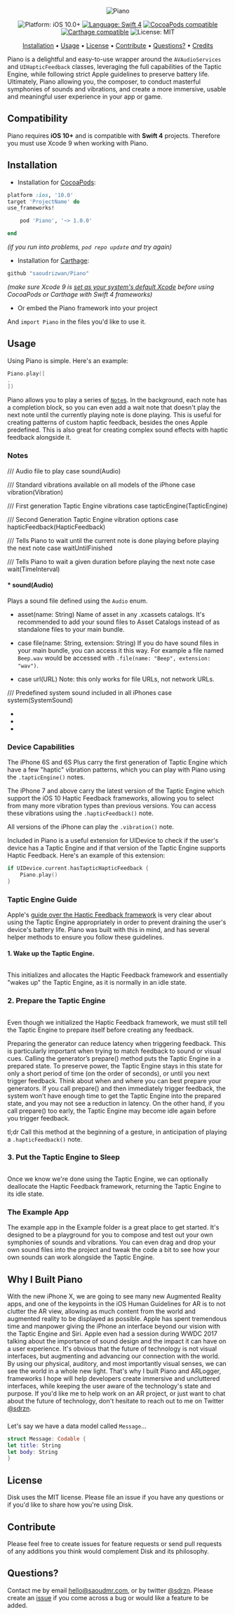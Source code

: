 <p align="center">
    <img src="https://user-images.githubusercontent.com/7799382/30356431-dbba9920-97ed-11e7-8f2b-a5b5ba0e7682.png" alt="Piano" />
</p>

<p align="center">
    <img src="https://user-images.githubusercontent.com/7799382/30309920-bcdb85ec-9742-11e7-96fc-af8155f4712d.png" alt="Platform: iOS 10.0+" />
    <a href="https://developer.apple.com/swift" target="_blank"><img src="https://user-images.githubusercontent.com/7799382/30309908-ace5d886-9742-11e7-85ea-8d4e5f2af2ac.png" alt="Language: Swift 4" /></a>
    <a href="https://cocoapods.org/pods/Piano" target="_blank"><img src="https://user-images.githubusercontent.com/7799382/30309877-7851e380-9742-11e7-8693-f2362eb3df50.png" alt="CocoaPods compatible" /></a>
    <a href="https://github.com/Carthage/Carthage" target="_blank"><img src="https://user-images.githubusercontent.com/7799382/30309900-9fc15d2e-9742-11e7-91fd-31bb1226db90.png" alt="Carthage compatible" /></a>
    <img src="https://user-images.githubusercontent.com/7799382/30309910-adef2b38-9742-11e7-8140-d05534dd92a5.png" alt="License: MIT" />
</p>

<p align="center">
    <a href="#installation">Installation</a>
  • <a href="#usage">Usage</a>
  • <a href="#license">License</a>
  • <a href="#contribute">Contribute</a>
  • <a href="#questions">Questions?</a>
  • <a href="#credits">Credits</a>
</p>

Piano is a delightful and easy-to-use wrapper around the `AVAudioServices` and `UIHapticFeedback` classes, leveraging the full capabilities of the Taptic Engine, while following strict Apple guidelines to preserve battery life. Ultimately, Piano allowing you, the composer, to conduct masterful symphonies of sounds and vibrations, and create a more immersive, usable and meaningful user experience in your app or game.


## Compatibility

Piano requires **iOS 10+** and is compatible with **Swift 4** projects. Therefore you must use Xcode 9 when working with Piano.

## Installation

* Installation for <a href="https://guides.cocoapods.org/using/using-cocoapods.html" target="_blank">CocoaPods</a>:

```ruby
platform :ios, '10.0'
target 'ProjectName' do
use_frameworks!

    pod 'Piano', '~> 1.0.0'

end
```
*(if you run into problems, `pod repo update` and try again)*

* Installation for <a href="https://github.com/Carthage/Carthage" target="_blank">Carthage</a>:

 ```ruby
 github "saoudrizwan/Piano"
 ```
 *(make sure Xcode 9 is [set as your system's default Xcode](https://stackoverflow.com/a/28901378/3502608) before using CocoaPods or Carthage with Swift 4 frameworks)*

* Or embed the Piano framework into your project

And `import Piano` in the files you'd like to use it.

## Usage

Using Piano is simple. Here's an example:
```swift
Piano.play([
.
])
```

Piano allows you to play a series of [`Note`s](). In the background, each note has a completion block, so you can even add a wait note that doesn't play the next note until the currently playing note is done playing. This is useful for creating patterns of custom haptic feedback, besides the ones Apple predefined. This is also great for creating complex sound effects with haptic feedback alongside it.

### Notes
/// Audio file to play
case sound(Audio)

/// Standard vibrations available on all models of the iPhone
case vibration(Vibration)

/// First generation Taptic Engine vibrations
case tapticEngine(TapticEngine)

/// Second Generation Taptic Engine vibration options
case hapticFeedback(HapticFeedback)

/// Tells Piano to wait until the current note is done playing before playing the next note
case waitUntilFinished

/// Tells Piano to wait a given duration before playing the next note
case wait(TimeInterval)

#### * sound(Audio)
Plays a sound file defined using the `Audio` enum.

* asset(name: String)
Name of asset in any .xcassets catalogs. It's recommended to add your sound files to Asset Catalogs instead of as standalone files to your main bundle.

* case file(name: String, extension: String)
If you do have sound files in your main bundle, you can access it this way. For example a file named `Beep.wav` would be accessed with `.file(name: "Beep", extension: "wav")`.

* case url(URL)
Note: this only works for file URLs, not network URLs.

/// Predefined system sound included in all iPhones
case system(SystemSound)



*
*
*

### Device Capabilities

The iPhone 6S and 6S Plus carry the first generation of Taptic Engine which have a few "haptic" vibration patterns, which you can play with Piano using the `.tapticEngine()` notes.

The iPhone 7 and above carry the latest version of the Taptic Engine which support the iOS 10 Haptic Feedback frameworks, allowing you to select from many more vibration types than previous versions. You can access these vibrations using the `.hapticFeedback()` note.

All versions of the iPhone can play the `.vibration()` note.

Included in Piano is a useful extension for UIDevice to check if the user's device has a Taptic Engine and if that version of the Taptic Engine supports Haptic Feedback. Here's an example of this extension:
```swift
if UIDevice.current.hasTapticHapticFeedback {
    Piano.play()
}
```

### Taptic Engine Guide

Apple's [guide over the Haptic Feedback framework](https://developer.apple.com/documentation/uikit/uifeedbackgenerator) is very clear about using the Taptic Engine appropriately in order to prevent draining the user's device's battery life. Piano was built with this in mind, and has several helper methods to ensure you follow these guidelines.

#### 1. Wake up the Taptic Engine.
```swift

```
This initializes and allocates the Haptic Feedback framework and essentially "wakes up" the Taptic Engine, as it is normally in an idle state.

### 2. Prepare the Taptic Engine

```swift

```
Even though we initialized the Haptic Feedback framework, we must still tell the Taptic Engine to prepare itself before creating any feedback.

Preparing the generator can reduce latency when triggering feedback. This is particularly important when trying to match feedback to sound or visual cues. Calling the generator’s prepare() method puts the Taptic Engine in a prepared state. To preserve power, the Taptic Engine stays in this state for only a short period of time (on the order of seconds), or until you next trigger feedback.
Think about when and where you can best prepare your generators. If you call prepare() and then immediately trigger feedback, the system won’t have enough time to get the Taptic Engine into the prepared state, and you may not see a reduction in latency. On the other hand, if you call prepare() too early, the Taptic Engine may become idle again before you trigger feedback.

tl;dr Call this method at the beginning of a gesture, in anticipation of playing a `.hapticFeedback()` note.

### 3. Put the Taptic Engine to Sleep
```swift

```
Once we know we're done using the Taptic Engine, we can optionally deallocate the Haptic Feedback framework, returning the Taptic Engine to its idle state.

### The Example App

The example app in the Example folder is a great place to get started. It's designed to be a playground for you to compose and test out your own symphonies of sounds and vibrations. You can even drag and drop your own sound files into the project and tweak the code a bit to see how your own sounds can work alongside the Taptic Engine.

## Why I Built Piano

With the new iPhone X, we are going to see many new Augmented Reality apps, and one of the keypoints in the iOS Human Guidelines for AR is to not clutter the AR view, allowing as much content from the world and augmented reality to be displayed as possible. Apple has spent tremendous time and manpower giving the iPhone an interface beyond our vision with the Taptic Engine and Siri. Apple even had a session during WWDC 2017 talking about the importance of sound design and the impact it can have on a user experience. It's obvious that the future of technology is not visual interfaces, but augmenting and advancing our connection with the world. By using our physical, auditory, and most importantly visual senses, we can see the world in a whole new light. That's why I built Piano and ARLogger, frameworks I hope will help developers create immersive and uncluttered interfaces, while keeping the user aware of the technology's state and purpose. If you'd like me to help work on an AR project, or just want to chat about the future of technology, don't hesitate to reach out to me on Twitter [@sdrzn](http://twitter.com/sdrzn).


###
Let's say we have a data model called `Message`...
```swift
struct Message: Codable {
let title: String
let body: String
}
```

## License

Disk uses the MIT license. Please file an issue if you have any questions or if you'd like to share how you're using Disk.

## Contribute

Please feel free to create issues for feature requests or send pull requests of any additions you think would complement Disk and its philosophy.

## Questions?

Contact me by email <a href="mailto:hello@saoudmr.com">hello@saoudmr.com</a>, or by twitter <a href="https://twitter.com/sdrzn" target="_blank">@sdrzn</a>. Please create an <a href="https://github.com/saoudrizwan/Disk/issues">issue</a> if you come across a bug or would like a feature to be added.
